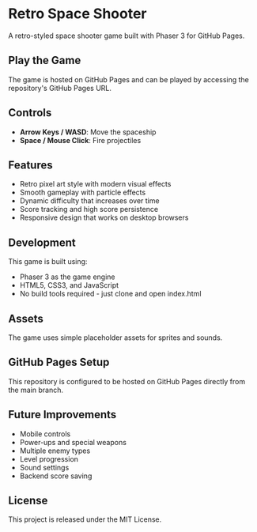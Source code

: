 # Retro Space Shooter

A retro-styled space shooter game built with Phaser 3 for GitHub Pages.

## Play the Game

The game is hosted on GitHub Pages and can be played by accessing the repository's GitHub Pages URL.

## Controls

- **Arrow Keys / WASD**: Move the spaceship
- **Space / Mouse Click**: Fire projectiles

## Features

- Retro pixel art style with modern visual effects
- Smooth gameplay with particle effects
- Dynamic difficulty that increases over time
- Score tracking and high score persistence
- Responsive design that works on desktop browsers

## Development

This game is built using:
- Phaser 3 as the game engine
- HTML5, CSS3, and JavaScript
- No build tools required - just clone and open index.html

## Assets

The game uses simple placeholder assets for sprites and sounds. 

## GitHub Pages Setup

This repository is configured to be hosted on GitHub Pages directly from the main branch.

## Future Improvements

- Mobile controls
- Power-ups and special weapons
- Multiple enemy types
- Level progression
- Sound settings
- Backend score saving

## License

This project is released under the MIT License. 